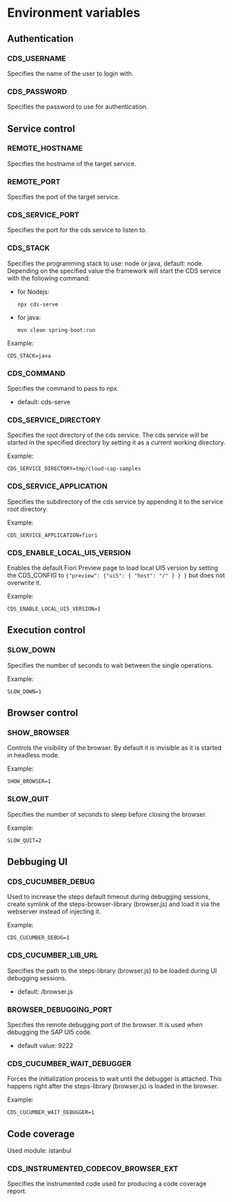 # Environment variables

## Authentication

### CDS_USERNAME

Specifies the name of the user to login with.

### CDS_PASSWORD

Specifies the password to use for authentication.

## Service control

### REMOTE_HOSTNAME

Specifies the hostname of the target service.

### REMOTE_PORT

Specifies the port of the target service.

### CDS\_SERVICE\_PORT

Specifies the port for the cds service to listen to.

### CDS_STACK

Specifies the programming stack to use: node or java, default: node.
Depending on the specified value the framework will start the CDS service with the following command:

 * for Nodejs:
 
    ```npx cds-serve```

 * for java:

    ```mvn clean spring-boot:run```

Example:
```
CDS_STACK=java
```

### CDS_COMMAND

Specifies the command to pass to npx.

* default: cds-serve

### CDS\_SERVICE\_DIRECTORY

Specifies the root directory of the cds service.
The cds service will be started in the specified directory by setting it as a current working directory.

Example:
```
CDS_SERVICE_DIRECTORY=tmp/cloud-cap-samples
```

### CDS\_SERVICE\_APPLICATION

Specifies the subdirectory of the cds service by appending it to the service root directory.

Example:
```
CDS_SERVICE_APPLICATION=fiori
```

### CDS\_ENABLE\_LOCAL\_UI5\_VERSION

Enables the default Fiori Preview page to load local UI5 version by setting the CDS_CONFIG to ```{"preview": {"ui5": { "host": "/" } } }``` but does not overwrite it.

Example:
```
CDS_ENABLE_LOCAL_UI5_VERSION=1
```

## Execution control

### SLOW_DOWN

Specifies the number of seconds to wait between the single operations.

Example:
```
SLOW_DOWN=1
```

## Browser control

### SHOW_BROWSER

Controls the visibility of the browser. By default it is invisible as it is started in headless mode.

Example:
```
SHOW_BROWSER=1
```

### SLOW_QUIT

Specifies the number of seconds to sleep before closing the browser.

Example:
```
SLOW_QUIT=2
```

## Debbuging UI

### CDS\_CUCUMBER\_DEBUG

Used to increase the steps default timeout during debugging sessions, create symlink of the steps-browser-library (browser.js) and load it via the webserver instead of injecting it.

Example:
```
CDS_CUCUMBER_DEBUG=1
```

### CDS\_CUCUMBER\_LIB\_URL

Specifies the path to the steps-library (browser.js) to be loaded during UI debugging sessions.

* default: /browser.js

### BROWSER\_DEBUGGING\_PORT

Specifies the remote debugging port of the browser. It is used when debugging the SAP UI5 code.

* default value: 9222

### CDS\_CUCUMBER\_WAIT\_DEBUGGER

Forces the initialization process to wait until the debugger is attached. This happens right after the steps-library (browser.js) is loaded in the browser.

Example:
```
CDS_CUCUMBER_WAIT_DEBUGGER=1
```

## Code coverage

Used module: istanbul

### CDS\_INSTRUMENTED\_CODECOV\_BROWSER\_EXT

Specifies the instrumented code used for producing a code coverage report.
